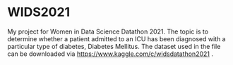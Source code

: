 # WIDS2021

My project for Women in Data Science Datathon 2021. The topic is to determine whether a patient admitted to an ICU has been diagnosed with a particular type of diabetes, Diabetes Mellitus. The dataset used in the file can be downloaded via https://www.kaggle.com/c/widsdatathon2021 .
